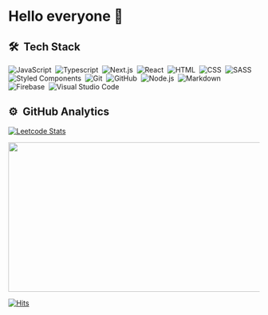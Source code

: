 # Hello everyone 👋



<!--
**Salvation-sub/Salvation-sub** is a ✨ _special_ ✨ repository because its `README.md` (this file) appears on your GitHub profile.

Here are some ideas to get you started:

- 🔭 I’m currently working on ...
- 🌱 I’m currently learning ...
- 👯 I’m looking to collaborate on ...
- 🤔 I’m looking for help with ...
- 💬 Ask me about ...
- 📫 How to reach me: ...
- 😄 Pronouns: ...
- ⚡ Fun fact: ...
-->

## 🛠 &nbsp;Tech Stack

![JavaScript](https://img.shields.io/badge/-JavaScript-161616?style=flat-square&logo=javascript)&nbsp;
![Typescript](https://img.shields.io/badge/-Typescript-161616?style=flat-square&logo=typescript)&nbsp;
![Next.js](https://img.shields.io/badge/-Next-161616?style=flat-square&logo=next.js)&nbsp;
![React](https://img.shields.io/badge/-React-161616?style=flat-square&logo=react)&nbsp;
![HTML](https://img.shields.io/badge/-HTML-161616?style=flat-square&logo=HTML5)&nbsp;
![CSS](https://img.shields.io/badge/-CSS-161616?style=flat-square&logo=CSS3&logoColor=1572B6)&nbsp;
![SASS](https://img.shields.io/badge/-SASS-161616?style=flat-square&logo=SASS)&nbsp;
![Styled Components](https://img.shields.io/badge/-Styled%20Components-161616?style=flat-square&logo=styledcomponents)&nbsp;
![Git](https://img.shields.io/badge/-Git-161616?style=flat-square&logo=git)&nbsp;
![GitHub](https://img.shields.io/badge/-GitHub-161616?style=flat-square&logo=github)&nbsp;
![Node.js](https://img.shields.io/badge/-Node.js-161616?style=flat-square&logo=node.js)&nbsp;
![Markdown](https://img.shields.io/badge/-Markdown-161616?style=flat-square&logo=markdown)&nbsp;
![Firebase](https://img.shields.io/badge/-Firebase-161616?style=flat-square&logo=firebase)&nbsp;
![Visual Studio Code](https://img.shields.io/badge/-Visual%20Studio%20Code-161616?style=flat-square&logo=visual-studio-code&logoColor=007ACC)&nbsp;

## ⚙️ &nbsp;GitHub Analytics

<!-- ![Anurag's github stats](https://github-readme-stats.vercel.app/api?username=Salvation-sub&show_icons=true&theme=shades-of-purple) -->
<!-- [![Solved.ac Profile](http://mazassumnida.wtf/api/v2/generate_badge?boj=dhk0214)](https://solved.ac/dhk0214/) -->
[![Leetcode Stats](https://leetcard.jacoblin.cool/Salvation-sub?theme=light,unicorn)](https://leetcode.com/Salvation-sub)

<a href="https://github.com/devxb/gitanimals">
<img
  src="https://render.gitanimals.org/farms/Salvation-sub"
  width="600"
  height="300"
/>
</a>




[![Hits](https://hits.seeyoufarm.com/api/count/incr/badge.svg?url=https%3A%2F%2Fgithub.com%2FSalvation-sub%2Fhit-counter&count_bg=%233D76C8&title_bg=%23555555&icon=&icon_color=%23E7E7E7&title=hits&edge_flat=false)](https://hits.seeyoufarm.com)


